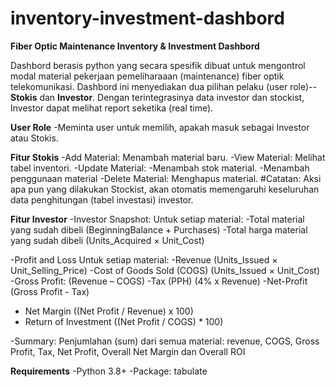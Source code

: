 # inventory-investment-dashbord
**Fiber Optic Maintenance Inventory & Investment Dashbord**

Dashbord berasis python yang secara spesifik dibuat untuk mengontrol modal material pekerjaan pemeliharaaan (maintenance) fiber optik telekomunikasi. Dashbord ini menyediakan dua pilihan pelaku (user role)--**Stokis** dan **Investor**. Dengan terintegrasinya data investor dan stockist, Investor dapat melihat report seketika (real time).

**User Role**
-Meminta user untuk memilih, apakah masuk sebagai Investor atau Stokis.

**Fitur Stokis**
-Add Material: Menambah material baru.
-View Material: Melihat tabel inventori.
-Update Material: 
                  -Menambah stok material.
                  -Menambah penggunaan material
-Delete Material: Menghapus material.
#Catatan: Aksi apa pun yang dilakukan Stockist, akan otomatis memengaruhi keseluruhan data penghitungan (tabel investasi) investor.

**Fitur Investor**
-Investor Snapshot:
Untuk setiap material:
  -Total material yang sudah dibeli (BeginningBalance + Purchases)
  -Total harga material yang sudah dibeli (Units_Acquired × Unit_Cost)

-Profit and Loss
Untuk setiap material:
  -Revenue  (Units_Issued × Unit_Selling_Price)
  -Cost of Goods Sold (COGS) (Units_Issued × Unit_Cost)
  -Gross Profit: (Revenue – COGS)
  -Tax (PPH) (4% x Revenue)
  -Net-Profit  (Gross Profit - Tax)
  - Net Margin ((Net Profit / Revenue) x 100)
  - Return of Investment ((Net Profit / COGS) * 100)

-Summary:
Penjumlahan (sum) dari semua material: revenue, COGS, Gross Profit, Tax, Net Profit,       Overall Net Margin dan Overall ROI


**Requirements**
-Python 3.8+
-Package: tabulate


